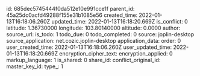 

id: 685dec5745444f0da512e10e991cce1f
parent_id: 45a25dc0acfd49288f155e31b1085e56
created_time: 2022-01-13T16:18:06.260Z
updated_time: 2022-01-13T16:18:20.669Z
is_conflict: 0
latitude: 1.36730000
longitude: 103.80140000
altitude: 0.0000
author: 
source_url: 
is_todo: 1
todo_due: 0
todo_completed: 0
source: joplin-desktop
source_application: net.cozic.joplin-desktop
application_data: 
order: 0
user_created_time: 2022-01-13T16:18:06.260Z
user_updated_time: 2022-01-13T16:18:20.669Z
encryption_cipher_text: 
encryption_applied: 0
markup_language: 1
is_shared: 0
share_id: 
conflict_original_id: 
master_key_id: 
type_: 1